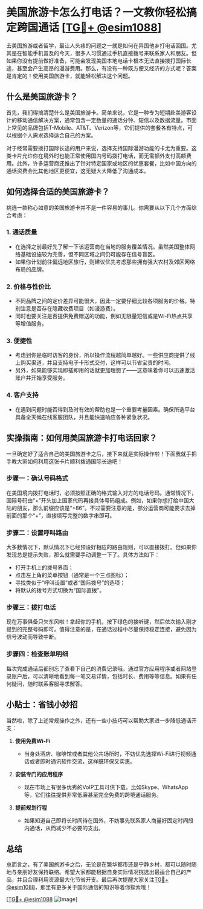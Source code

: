 # 美国旅游卡怎么打电话？一文教你轻松搞定跨国通话 [[TG💪+ @esim1088](https://t.me/s/esim1088)]

去美国旅游或者留学，最让人头疼的问题之一就是如何在异国他乡打电话回国。尤其是在智能手机普及的今天，很多人习惯通过手机直接拨号来联系家人和朋友。但如果你没有提前做好准备，可能会发现美国本地电话卡根本无法直接拨打国际长途，甚至会产生高昂的漫游费用。那么，有没有一种既方便又经济的方式呢？答案是肯定的！使用美国旅游卡，就能轻松解决这个问题。

## 什么是美国旅游卡？

首先，我们得搞清楚什么是美国旅游卡。简单来说，它是一种专为短期赴美游客设计的移动通信解决方案，通常包含一定数量的通话分钟、短信以及数据流量。市面上常见的品牌包括T-Mobile、AT&T、Verizon等，它们提供的套餐各有特点，可以根据个人需求选择适合自己的方案。

对于经常需要拨打国际长途的用户来说，选择支持国际漫游功能的卡尤为重要。这类卡片允许你在境外时也能正常使用国内号码拨打电话，而无需额外支付高额费用。此外，许多运营商还推出了针对特定国家或地区的优惠套餐，比如中国方向的通话资费会比其他地区更便宜，这无疑大大降低了沟通成本。

## 如何选择合适的美国旅游卡？

挑选一款称心如意的美国旅游卡并不是一件容易的事儿。你需要从以下几个方面综合考虑：

### 1. **通话质量**
   - 在选择之前最好先了解一下该运营商在当地的服务覆盖情况。虽然美国整体网络基础设施较为完善，但不同区域之间仍可能存在信号盲区。
   - 如果你计划前往偏远地区旅行，则建议优先考虑那些拥有强大农村及郊区网络布局的品牌。

### 2. **价格与性价比**
   - 不同品牌之间的定价差异可能很大，因此一定要仔细比较各项服务的价格。特别注意是否存在隐藏收费项目（如漫游费）。
   - 同时也要关注是否提供免费赠送的功能，例如无限量短信或是Wi-Fi热点共享等增值服务。

### 3. **便捷性**
   - 考虑到你是临时访客的身份，所以操作流程越简单越好。一些供应商提供了线上购买渠道，并且支持电子卡形式交付，这样可以节省宝贵的时间。
   - 另外，如果能够实现即插即用的话就更加理想了——这意味着你可以迅速激活账户并开始享受服务。

### 4. **客户支持**
   - 在遇到问题时能否得到及时有效的帮助也是一个重要考量因素。确保所选平台具备全天候在线客服团队，并且能快速响应各种紧急状况。

## 实操指南：如何用美国旅游卡打电话回家？

一旦确定好了适合自己的美国旅游卡之后，接下来就是实际操作啦！下面我就手把手教大家如何利用这张卡片顺利拨通国际长途吧！

### 步骤一：确认号码格式
在美国境内拨打电话时，必须按照正确的格式输入对方的电话号码。通常情况下，国际号码由“+”开头加上国家代码再接具体号码组成。例如，如果你想打给中国大陆的朋友，那么前缀应该是“+86”。不过需要注意的是，部分运营商可能要求去掉前面的那个“+”，直接填写完整的数字串即可。

### 步骤二：设置呼叫路由
大多数情况下，默认情况下已经预设好相应的路由规则，可以直接拨打。但如果你发现总是提示失败，那么就需要手动调整一下了。具体方法如下：
   - 打开手机上的拨号界面；
   - 点击左上角的菜单按钮（通常是一个三点图标）；
   - 寻找类似于“呼叫设置”或者“国际拨号”的选项；
   - 将默认的拨号方式切换为“国际直拨”。

### 步骤三：拨打电话
现在万事俱备只欠东风啦！拿起你的手机，按下绿色的接听键，然后依次输入刚才提到的完整号码即可。值得注意的是，在通话过程中尽量保持稳定连接，避免因为信号波动而导致中断。

### 步骤四：检查账单明细
每次完成通话后都别忘了查看下自己的消费记录哦。通过官方应用程序或者网站登录账户后，可以清晰地看到每一笔交易详情，包括时长、费用等等信息。如果有任何疑问，随时联系客服寻求解答。

## 小贴士：省钱小妙招

当然啦，除了上述常规操作之外，还有一些小技巧可以帮助大家进一步降低通话开支：

1. **使用免费Wi-Fi**
   - 当身处酒店、咖啡馆或者其他公共场所时，不妨优先选择Wi-Fi进行视频通话或者即时通讯软件交流，这样既环保又实惠。
   
2. **安装专门的应用程序**
   - 现在市场上有很多优秀的VoIP工具可供下载，比如Skype、WhatsApp等，它们往往提供非常低廉甚至完全免费的跨境通话服务。

3. **提前规划行程**
   - 如果知道自己即将长时间待在国外，不妨事先联系家人商量好固定时间段内通话，从而减少不必要的支出。

## 总结

总而言之，有了美国旅游卡之后，无论是在繁华都市还是宁静乡村，都可以随时随地与亲朋好友保持联络。希望大家都能根据自身实际情况挑选出最适合自己的产品，并且合理利用资源最大化节省开支。最后再次提醒大家关注[TG💪+ @esim1088](https://t.me/s/esim1088)，那里有更多关于国际通信的知识等着你探索哦！

[[TG💪+ @esim1088](https://t.me/s/esim1088) ![Image](https://i.postimg.cc/4NQfJmqS/Snipaste-2025-05-13-00-14-12.png)]